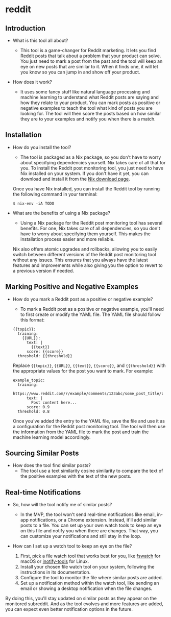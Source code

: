 # reddit

## Introduction

- What is this tool all about?
    - This tool is a game-changer for Reddit marketing. It lets you find Reddit posts that talk about a problem that your product can solve. You just need to mark a post from the past and the tool will keep an eye on new posts that are similar to it. When it finds one, it will let you know so you can jump in and show off your product.

- How does it work?
    - It uses some fancy stuff like natural language processing and machine learning to understand what Reddit posts are saying and how they relate to your product. You can mark posts as positive or negative examples to teach the tool what kind of posts you are looking for. The tool will then score the posts based on how similar they are to your examples and notify you when there is a match.

## Installation

- How do you install the tool?
    - The tool is packaged as a Nix package, so you don't have to worry about specifying dependencies yourself. Nix takes care of all that for you. To install the Reddit post monitoring tool, you just need to have Nix installed on your system. If you don't have it yet, you can download and install it from the [Nix download page](https://nixos.org/download.html).

    Once you have Nix installed, you can install the Reddit tool by running the following command in your terminal:
    ```
    $ nix-env -iA TODO
    ```

- What are the benefits of using a Nix package?
    - Using a Nix package for the Reddit post monitoring tool has several benefits. For one, Nix takes care of all dependencies, so you don't have to worry about specifying them yourself. This makes the installation process easier and more reliable.

    Nix also offers atomic upgrades and rollbacks, allowing you to easily switch between different versions of the Reddit post monitoring tool without any issues. This ensures that you always have the latest features and improvements while also giving you the option to revert to a previous version if needed.


## Marking Positive and Negative Examples

- How do you mark a Reddit post as a positive or negative example?
    - To mark a Reddit post as a positive or negative example, you'll need to first create or modify the YAML file. The YAML file should follow this format:

    ```
    {{topic}}:
      training:
        {{URL}}:
          text: |
            {{text}}
          score: {{score}}
      threshold: {{threshold}}
    ```

    Replace `{{topic}}`, `{{URL}}`, `{{text}}`, `{{score}}`, and `{{threshold}}` with the appropriate values for the post you want to mark. For example:

    ```
    example_topic:
      training:
        https://www.reddit.com/r/example/comments/123abc/some_post_title/:
          text: |
            Post content here...
          score: 0.9
      threshold: 0.8
    ```

    Once you've added the entry to the YAML file, save the file and use it as a configuration for the Reddit post monitoring tool. The tool will then use the information from the YAML file to mark the post and train the machine learning model accordingly.

## Sourcing Similar Posts

- How does the tool find similar posts?
    - The tool use a text similarity cosine similarity to compare the text of the positive examples with the text of the new posts.

## Real-time Notifications

- So, how will the tool notify me of similar posts?
    - In the MVP, the tool won't send real-time notifications like email, in-app notifications, or a Chrome extension. Instead, it'll add similar posts to a file. You can set up your own watch tools to keep an eye on this file and notify you when there are changes. That way, you can customize your notifications and still stay in the loop.

- How can I set up a watch tool to keep an eye on the file?
    1. First, pick a file watch tool that works best for you, like [fswatch](https://emcrisostomo.github.io/fswatch/) for macOS or [inotify-tools](https://github.com/inotify-tools/inotify-tools/wiki) for Linux.
    2. Install your chosen file watch tool on your system, following the instructions in its documentation.
    3. Configure the tool to monitor the file where similar posts are added.
    4. Set up a notification method within the watch tool, like sending an email or showing a desktop notification when the file changes.

By doing this, you'll stay updated on similar posts as they appear on the monitored subreddit. And as the tool evolves and more features are added, you can expect even better notification options in the future.
